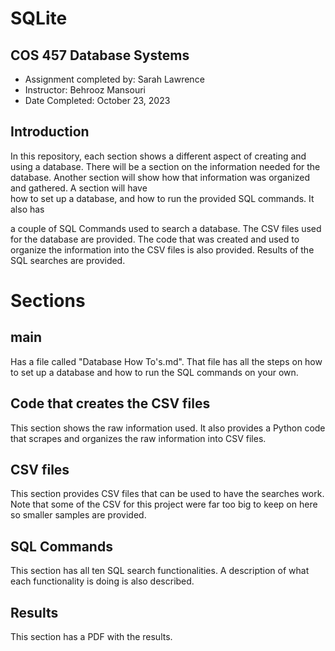 # SQLite

## COS 457 Database Systems
- Assignment completed by: Sarah Lawrence
- Instructor: Behrooz Mansouri
- Date Completed: October 23, 2023

## Introduction
In this repository, each section shows a different aspect of creating and using a database. There will be a section on the information needed for the database. Another section will show how that information was organized and gathered. A section will have  
how to set up a database, and how to run the provided SQL commands. It also has 

a couple of SQL Commands used to search a database. The CSV files used for the database are provided. The code that was created and used to organize the information into the CSV files is also provided. Results of the SQL searches are provided. 

# Sections
## main
Has a file called "Database How To's.md". That file has all the steps on how to set up a database and how to run the SQL commands on your own. 
## Code that creates the CSV files
This section shows the raw information used. It also provides a Python code that scrapes and organizes the raw information into CSV files. 
## CSV files
This section provides CSV files that can be used to have the searches work. Note that some of the CSV for this project were far too big to keep on here so smaller samples are provided. 
## SQL Commands
This section has all ten SQL search functionalities. A description of what each functionality is doing is also described. 
## Results
This section has a PDF with the results.

